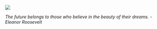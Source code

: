 ![](https://medusa.sbs/rose.jpg)

*The future belongs to those who believe in the beauty of their dreams. -Eleanor Roosevelt*
